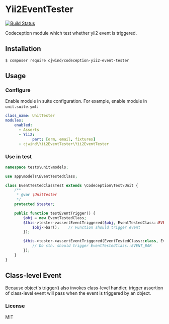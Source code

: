 # Yii2EventTester

[![Build Status](https://travis-ci.com/cjwind/codeception-yii2-event-tester.svg?branch=master)](https://travis-ci.com/cjwind/codeception-yii2-event-tester)

Codeception module which test whether yii2 event is triggered.

## Installation

```
$ composer require cjwind/codeception-yii2-event-tester
```

## Usage

### Configure

Enable module in suite configuration. For example, enable module in `unit.suite.yml`:

```yml
class_name: UnitTester
modules:
    enabled:
      - Asserts
      - Yii2:
            part: [orm, email, fixtures]
      - cjwind\Yii2EventTester\Yii2EventTester
```

### Use in test

```php
namespace tests\unit\models;

use app\models\EventTestedClass;

class EventTestedClassTest extends \Codeception\Test\Unit {
    /**
     * @var \UnitTester
     */
    protected $tester;

    public function testEventTrigger() {
        $obj = new EventTestedClass;
        $this->tester->assertEventTriggered($obj, EventTestedClass::EVENT_FOO, function() use ($obj) {
            $obj->bar();    // Function should trigger event
        });

        $this->tester->assertEventTriggered(EventTestedClass::class, EventTestedClass::EVENT_BAR, function() {
            // Do sth. should trigger EventTestedClass::EVENT_BAR
        });
    }
}
```

## Class-level Event

Because object's [trigger()](https://www.yiiframework.com/doc/api/2.0/yii-base-component#trigger()-detail) also invokes class-level handler, trigger assertion of class-level event will pass when the event is triggered by an object.

### License

MIT
